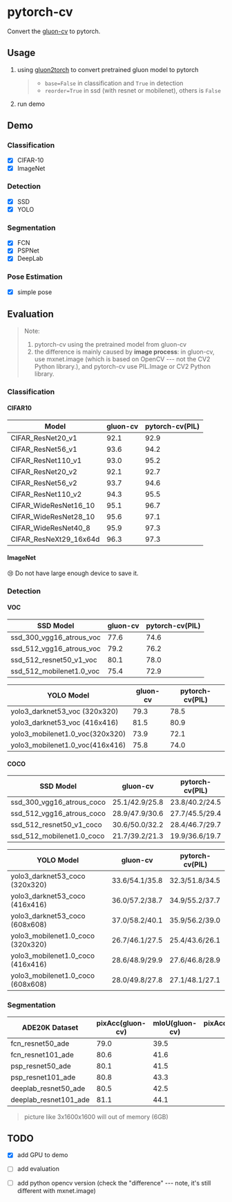 # pytorch-cv

Convert the [gluon-cv](https://github.com/dmlc/gluon-cv/) to pytorch. 

## Usage

1. using [gluon2torch](./utils/gluon2torch.py) to convert pretrained gluon model to pytorch

   > - `base=False` in classification and `True` in detection
   > - `reorder=True` in ssd (with resnet or mobilenet), others is `False`

2. run demo 

## Demo

### Classification

- [x] CIFAR-10
- [x] ImageNet

### Detection

- [x] SSD
- [x] YOLO

### Segmentation

- [x] FCN
- [x] PSPNet
- [x] DeepLab

### Pose Estimation

- [x] simple pose

## Evaluation

> Note: 
>
> 1. pytorch-cv using the pretrained model from gluon-cv
> 2. the difference is mainly caused by **image process**: in gluon-cv, use mxnet.image (which is based on OpenCV --- not the CV2 Python library.), and pytorch-cv use PIL.Image or CV2 Python library. 

### Classification

#### CIFAR10

| Model                  | gluon-cv | pytorch-cv(PIL) |
| ---------------------- | -------- | --------------- |
| CIFAR_ResNet20_v1      | 92.1     | 92.9            |
| CIFAR_ResNet56_v1      | 93.6     | 94.2            |
| CIFAR_ResNet110_v1     | 93.0     | 95.2            |
| CIFAR_ResNet20_v2      | 92.1     | 92.7            |
| CIFAR_ResNet56_v2      | 93.7     | 94.6            |
| CIFAR_ResNet110_v2     | 94.3     | 95.5            |
| CIFAR_WideResNet16_10  | 95.1     | 96.7            |
| CIFAR_WideResNet28_10  | 95.6     | 97.1            |
| CIFAR_WideResNet40_8   | 95.9     | 97.3            |
| CIFAR_ResNeXt29_16x64d | 96.3     | 97.3            |

#### ImageNet

:cry: Do not have large enough device to save it.

### Detection

#### VOC

| SSD Model                | gluon-cv | pytorch-cv(PIL) |
| ------------------------ | -------- | --------------- |
| ssd_300_vgg16_atrous_voc | 77.6     | 74.6            |
| ssd_512_vgg16_atrous_voc | 79.2     | 76.2            |
| ssd_512_resnet50_v1_voc  | 80.1     | 78.0            |
| ssd_512_mobilenet1.0_voc | 75.4     | 72.9            |

| YOLO Model                      | gluon-cv | pytorch-cv(PIL) |
| ------------------------------- | -------- | --------------- |
| yolo3_darknet53_voc (320x320)   | 79.3     | 78.5            |
| yolo3_darknet53_voc (416x416)   | 81.5     | 80.9            |
| yolo3_mobilenet1.0_voc(320x320) | 73.9     | 72.1            |
| yolo3_mobilenet1.0_voc(416x416) | 75.8     | 74.0            |

#### COCO

| SSD Model                 | gluon-cv       | pytorch-cv(PIL) |
| ------------------------- | -------------- | --------------- |
| ssd_300_vgg16_atrous_coco | 25.1/42.9/25.8 | 23.8/40.2/24.5  |
| ssd_512_vgg16_atrous_coco | 28.9/47.9/30.6 | 27.7/45.5/29.4  |
| ssd_512_resnet50_v1_coco  | 30.6/50.0/32.2 | 28.4/46.7/29.7  |
| ssd_512_mobilenet1.0_coco | 21.7/39.2/21.3 | 19.9/36.6/19.7  |

| YOLO Model                        | gluon-cv       | pytorch-cv(PIL) |
| --------------------------------- | -------------- | --------------- |
| yolo3_darknet53_coco (320x320)    | 33.6/54.1/35.8 | 32.3/51.8/34.5  |
| yolo3_darknet53_coco (416x416)    | 36.0/57.2/38.7 | 34.9/55.2/37.7  |
| yolo3_darknet53_coco (608x608)    | 37.0/58.2/40.1 | 35.9/56.2/39.0  |
| yolo3_mobilenet1.0_coco (320x320) | 26.7/46.1/27.5 | 25.4/43.6/26.1  |
| yolo3_mobilenet1.0_coco (416x416) | 28.6/48.9/29.9 | 27.6/46.8/28.9  |
| yolo3_mobilenet1.0_coco (608x608) | 28.0/49.8/27.8 | 27.1/48.1/27.1  |

### Segmentation

| ADE20K Dataset        | pixAcc(gluon-cv) | mIoU(gluon-cv) | pixAcc(pytorch-cv) | mIoU(pytorch-cv) |
| --------------------- | ---------------- | -------------- | ------------------ | ---------------- |
| fcn_resnet50_ade      | 79.0             | 39.5           |                    |                  |
| fcn_resnet101_ade     | 80.6             | 41.6           |                    |                  |
| psp_resnet50_ade      | 80.1             | 41.5           |                    |                  |
| psp_resnet101_ade     | 80.8             | 43.3           |                    |                  |
| deeplab_resnet50_ade  | 80.5             | 42.5           |                    |                  |
| deeplab_resnet101_ade | 81.1             | 44.1           |                    |                  |

> picture like 3x1600x1600 will out of memory (6GB)

## TODO

- [x] add GPU to demo
- [ ] add evaluation
- [ ] add python opencv version (check the "difference" --- note, it's still different with mxnet.image)

